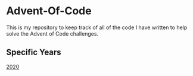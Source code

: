 # Advent-Of-Code
This is my repository to keep track of all of the code I have written to help solve the Advent of Code challenges.

## Specific Years

[2020](./2020/2020_Results.md)